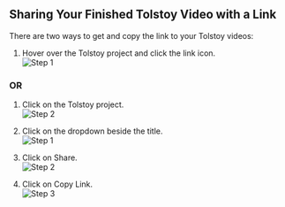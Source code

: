 ## Sharing Your Finished Tolstoy Video with a Link

There are two ways to get and copy the link to your Tolstoy videos:

1. Hover over the Tolstoy project and click the link icon.  
   ![Step 1](https://tolstoy-2c549356d0c0.intercom-attachments-1.com/i/o/774803293/1e9b2389e753b3d9c751ce6f/5f449da3-c621-4628-ba76-e5be8f77de76.png)

### OR

1. Click on the Tolstoy project.  
   ![Step 2](https://tolstoy-2c549356d0c0.intercom-attachments-1.com/i/o/774803296/68f0c6715f6cee5a49509d71/afc56886-28e0-4b0a-ac82-182d2dd450ef.png)

2. Click on the dropdown beside the title.  
   ![Step 1](https://tolstoy-2c549356d0c0.intercom-attachments-1.com/i/o/774803298/b6877e1113569223e30cec16/50ef6647-e58c-4d6b-be25-bf20c5c190f6.png)

3. Click on Share.  
   ![Step 2](https://tolstoy-2c549356d0c0.intercom-attachments-1.com/i/o/774803305/83db13e1a086b8368c4f429a/b4411e55-64b1-4baf-bac6-477ca2442f69.png)

4. Click on Copy Link.  
   ![Step 3](https://tolstoy-2c549356d0c0.intercom-attachments-1.com/i/o/774803307/d3a3ea37ec110b63779edbde/570d6d31-4b9e-4265-b1ad-c261420b85ad.png)

